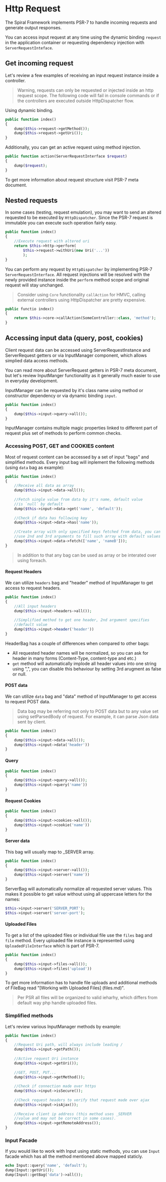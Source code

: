 # Http Request
The Spiral Framework implements PSR-7 to handle incoming requests and generate output responses.

You can access input request at any time using the dynamic binding `request` in the application container or requesting dependency injection with `ServerRequestInteface`.

## Get incoming request
Let's review a few examples of receiving an input request instance inside a controller.

> Warning, requests can only be requested or injected inside an http request scope. The following code will fail in console commands or if the controllers are executed outside HttpDispatcher flow.

Using dynamic binding.

```php
public function index()
{
	dump($this->request->getMethod());
	dump($this->request->getUri());
}
```

Additionally, you can get an active request using method injection.

```php
public function action(ServerRequestInterface $request)
{
	dump($request);
}
```

To get more information about request structure visit PSR-7 meta document.

## Nested requests
In some cases (testing, request emulation), you may want to send an altered requested to be executed by `HttpDispatcher`. Since the PSR-7 request is immutable you can execute such operation fairly easy.

```php
public function index()
{
	//Execute request with altered uri
	return $this->http->perform(
		$this->request->withUri(new Uri('...'))
		);
}
```

You can perform any request by `HttpDispatcher` by implementing PSR-7 `ServerRequestInterface`. All request injections will be resolved with the newly provided instance inside the `perform` method scope and original request will stay unchanged.

> Consider using `Core` functionality `callAction` for HMVC, calling external controllers using HttpDispatcher are pretty expensive.

```php
public functio index()
{
	return $this->core->callAction(SomeController::class, 'method');
}
```

## Accessing input data (query, post, cookies)
Client request data can be accessed using ServerRequestInstance and ServerRequest getters or via InputManager component, which allows simplied data access methods.

You can read more about ServerRequest getters in PSR-7 meta document, but let's review InputManger functionality as it generally much easier to use in everyday development.

InputManager can be requested by it's class name using method or constructor dependency or via dynamic binding `input`.

```php
public function index()
{
	dump($this->input->query->all());
}
```

InputManager contains multiple magic properties linked to different part of request plus set of methods to perform common checks.

### Accessing POST, GET and COOKIES content
Most of request content can be accessed by a set of input "bags" and simplified methods. Every input bag will inplement the following methods (using `data` bag as example):

```php
public function index()
{
	//Receive all data as array
	dump($this->input->data->all());
	
	//Fetch single value from data by it's name, default value
	//is `null` by default
	dump($this->input->data->get('name', 'default'));
	
	//Check if data has following key
	dump($this->input->data->has('name'));
	
	//Create array with only specified keys fetched from data, you can
	//use 2nd and 3rd arguments to fill such array with default values
	dump($this->input->data->fetch(['name', 'nameB']));
}
```

> In addition to that any bag can be used as array or be interated over using foreach.

#### Request Headers
We can utilize `headers` bag and "header" method of InputManager to get access to request headers.

```php
public function index()
{
	//All input headers
	dump($this->input->headers->all());
	
	//Simplified method to get one header, 2nd argument specifies 
	//default value
	dump($this->input->header('header'))
}
```

HeaderBag has a couple of differences when compared to other bags:

* All requested header names will be normalized, so you can ask for header in many forms (Content-Type, content-type and etc.)
* `get` method will automatically implode all header values into one string using ",", you can disable this behaviour by setting 3rd arugment as false or null.

#### POST data
We can utilize `data` bag and "data" method of InputManager to get access to request POST data.

> Data bag may be referring not only to POST data but to any value set using setParsedBody of request. For example, it can parse Json data sent by client.

```php
public function index()
{
	dump($this->input->data->all());
	dump($this->input->data('header'))
}
```

#### Query
```php
public function index()
{
	dump($this->input->query->all());
	dump($this->input->query('name'))
}
```

#### Request Cookies
```php
public function index()
{
	dump($this->input->cookies->all());
	dump($this->input->cookie('name'))
}
```

#### Server data
This bag will usually map to _SERVER array.

```php
public function index()
{
	dump($this->input->server->all());
	dump($this->input->server('name'))
}
```

ServerBag will automatically normalize all requested server values. This makes it possible to get value without using all uppercase letters for the names: 

```php
$this->input->server('SERVER_PORT');
$this->input->server('server-port');
```

#### Uploaded Files
To get a list of the uploaded files or individual file use the `files` bag and `file` method. Every uploaded file instance is represented using `UploadedFileInterface` which is part of PSR-7.

```php
public function index()
{
	dump($this->input->files->all());
	dump($this->input->files('upload'))
}
```

To get more information has to handle file uploads and additional methods of FileBag read "[Working with Uploaded Files] (files.md)".

> Per PSR all files will be organized to valid ieharhy, which differs from default way php handle uploaded files.

### Simplified methods
Let's review various InputManager methods by example:

```php
public function index()
{
	//Request Uri path, will always include leading /
	dump($this->input->getPath());
	
	//Active request Uri instance
	dump($this->input->getUri());
	
	//GET, POST, PUT...
	dump($this->input->getMethod());
	
	//Check if connection made over https
	dump($this->input->isSecure());
	
	//Check request headers to verify that request made over ajax
	dump($this->input->isAjax());
	
	//Receive client ip address (this method uses _SERVER 
	//value and may not be correct in some cases).
	dump($this->input->getRemoteAddress());
}
```

### Input Facade
If you would like to work with Input using static methods, you can use `Input` facade which has all the method mentioned above mapped staticly.

```php
echo Input::query('name', 'default');
dump(Input::getUri());
dump(Input::getBag('data')->all());
``` 
